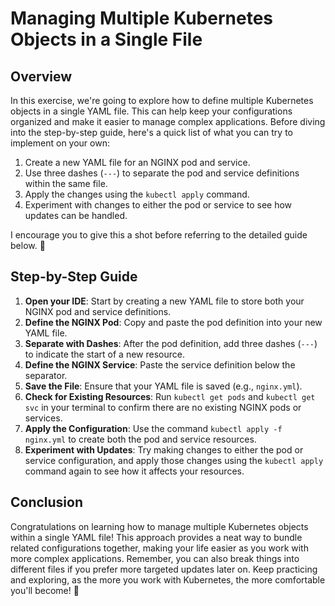 # Managing Multiple Kubernetes Objects in a Single File

## Overview

In this exercise, we're going to explore how to define multiple Kubernetes objects in a single YAML file. This can help keep your configurations organized and make it easier to manage complex applications. Before diving into the step-by-step guide, here's a quick list of what you can try to implement on your own:

1. Create a new YAML file for an NGINX pod and service.
2. Use three dashes (`---`) to separate the pod and service definitions within the same file.
3. Apply the changes using the `kubectl apply` command.
4. Experiment with changes to either the pod or service to see how updates can be handled.

I encourage you to give this a shot before referring to the detailed guide below. 💪

## Step-by-Step Guide

1. **Open your IDE**: Start by creating a new YAML file to store both your NGINX pod and service definitions.
2. **Define the NGINX Pod**: Copy and paste the pod definition into your new YAML file.
3. **Separate with Dashes**: After the pod definition, add three dashes (`---`) to indicate the start of a new resource.
4. **Define the NGINX Service**: Paste the service definition below the separator.
5. **Save the File**: Ensure that your YAML file is saved (e.g., `nginx.yml`).
6. **Check for Existing Resources**: Run `kubectl get pods` and `kubectl get svc` in your terminal to confirm there are no existing NGINX pods or services.
7. **Apply the Configuration**: Use the command `kubectl apply -f nginx.yml` to create both the pod and service resources.
8. **Experiment with Updates**: Try making changes to either the pod or service configuration, and apply those changes using the `kubectl apply` command again to see how it affects your resources.

## Conclusion

Congratulations on learning how to manage multiple Kubernetes objects within a single YAML file! This approach provides a neat way to bundle related configurations together, making your life easier as you work with more complex applications. Remember, you can also break things into different files if you prefer more targeted updates later on. Keep practicing and exploring, as the more you work with Kubernetes, the more comfortable you'll become! 🚀

